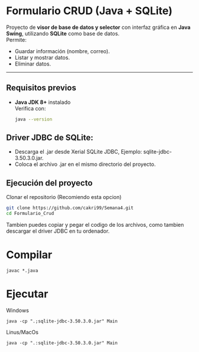 # Formulario CRUD (Java + SQLite)

Proyecto de **visor de base de datos y selector** con interfaz gráfica en **Java Swing**, utilizando **SQLite** como base de datos.  
Permite:
- Guardar información (nombre, correo).
- Listar y mostrar datos.
- Eliminar datos.

---

## Requisitos previos
- **Java JDK 8+** instalado  
  Verifica con:
  ```bash
  java --version

## Driver JDBC de SQLite:
- Descarga el .jar desde Xerial SQLite JDBC, Ejemplo: sqlite-jdbc-3.50.3.0.jar.
- Coloca el archivo .jar en el mismo directorio del proyecto.

## Ejecución del proyecto

Clonar el repositorio (Recomiendo esta opcion)
```bash
git clone https://github.com/cakri99/Semana4.git
cd Formulario_Crud
```
Tambien puedes copiar y pegar el codigo de los archivos, como tambien descargar el driver JDBC en tu ordenador.

# Compilar

```
javac *.java
```

# Ejecutar

Windows
```
java -cp ".;sqlite-jdbc-3.50.3.0.jar" Main
```

Linus/MacOs
```
java -cp ".:sqlite-jdbc-3.50.3.0.jar" Main
```
